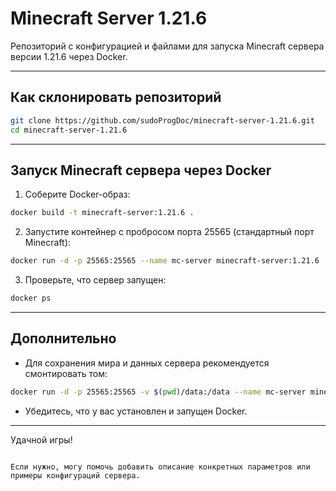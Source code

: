 # Minecraft Server 1.21.6

Репозиторий с конфигурацией и файлами для запуска Minecraft сервера версии 1.21.6 через Docker.

---

## Как склонировать репозиторий

```bash
git clone https://github.com/sudoProgDoc/minecraft-server-1.21.6.git
cd minecraft-server-1.21.6
```

---

## Запуск Minecraft сервера через Docker

1. Соберите Docker-образ:

```bash
docker build -t minecraft-server:1.21.6 .
```

2. Запустите контейнер с пробросом порта 25565 (стандартный порт Minecraft):

```bash
docker run -d -p 25565:25565 --name mc-server minecraft-server:1.21.6
```

3. Проверьте, что сервер запущен:

```bash
docker ps
```

---

## Дополнительно

- Для сохранения мира и данных сервера рекомендуется смонтировать том:

```bash
docker run -d -p 25565:25565 -v $(pwd)/data:/data --name mc-server minecraft-server:1.21.6
```

- Убедитесь, что у вас установлен и запущен Docker.

---

Удачной игры!
```

Если нужно, могу помочь добавить описание конкретных параметров или примеры конфигураций сервера.
